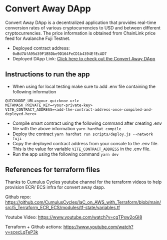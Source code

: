 # Convert Away DApp

Convert Away DApp is a decentralized application that provides real-time conversion rates of various cryptocurrencies to USD and between different cryptocurrencies. The price information is obtained from ChainLink price feed for Avalanche Fuji Testnet.

- Deployed contract address: `0xBd7AfA95d39F1B5Dbe9D164FeCD1b4394EfEcAD7`
- Deployed DApp Link: [Click here to check out the Convert Away DApp](https://convert-away-dapp.netlify.app/)

## Instructions to run the app
- When using for local testing make sure to add .env file containing the following information
```
QUICKNODE_URL=<your-quicknoe-url>
METAMASK_PRIVATE_KEY=<your-private-key>
VITE_CONTRACT_ADDRESS=<add-the-contract-address-once-compiled-and-deployed-here>
```

- Compile smart contract using the following command after creating .env file with the above information
`yarn hardhat compile`
- Deploy the contract
`yarn hardhat run scripts/deploy.js --network fuji`
- Copy the deployed contract address from your console to the .env file. 
This is the value for variable `VITE_CONTRACT_ADDRESS` in the .env file.
- Run the app using the following command
`yarn dev`

## References for terraform files
Thanks to Cumulus Cycles youtube channel for the terraform videos to help provision ECR/ ECS infra for convert away dapp.

Github repo: https://github.com/CumulusCycles/IaC_on_AWS_with_Terraform/blob/main/src/5_Terraform_ECR_ECS/modules/tf-state/variables.tf

Youtube Video: https://www.youtube.com/watch?v=cgTPxw2oGI8

Terraform + Github actions: https://www.youtube.com/watch?v=scecLqTeP3k